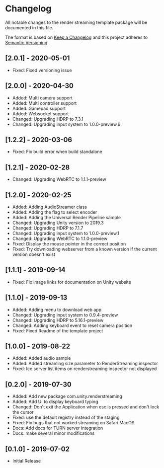 # Changelog
All notable changes to the render streaming template package will be documented in this file.

The format is based on [Keep a Changelog](http://keepachangelog.com/en/1.0.0/)
and this project adheres to [Semantic Versioning](http://semver.org/spec/v2.0.0.html).

## [2.0.1] - 2020-05-01

- Fixed: Fixed versioning issue

## [2.0.0] - 2020-04-30

- Added: Multi camera support
- Added: Multi controller support
- Added: Gamepad support
- Added: Websocket support
- Changed: Upgrading HDRP to 7.3.1
- Changed: Upgrading input system to 1.0.0-preview.6

## [1.2.2] - 2020-03-06

- Fixed: Fix build error when build standalone

## [1.2.1] - 2020-02-28

- Changed: Upgrading WebRTC to 1.1.1-preview

## [1.2.0] - 2020-02-25

- Added: Adding AudioStreamer class
- Added: Adding the flag to select encoder
- Added: Adding the Universal Render Pipeline sample
- Changed: Upgrading Unity version to 2019.3
- Changed: Upgrading HDRP to 7.1.7
- Changed: Upgrading input system to 1.0.0-preview.1
- Changed: Upgrading WebRTC to 1.1.0-preview
- Fixed: Display the mouse pointer in the correct position
- Fixed: Try downloading webserver from a known version if the current version doesn't exist

## [1.1.1] - 2019-09-14

- Fixed: Fix image links for documentation on Unity website

## [1.1.0] - 2019-09-13

- Added: Adding menu to download web app
- Changed: Upgrading input system to 0.9.4-preview
- Changed: Upgrading HDRP to 5.16.1-preview
- Changed: Adding keyboard event to reset camera position
- Fixed: Fixed Readme of the template project

## [1.0.0] - 2019-08-22

- Added: Added audio sample
- Added: Added streaming size parameter to RenderStreaming inspector
- Fixed: Ice server list items on renderstreaming inspector not displayed

## [0.2.0] - 2019-07-30

- Added: Add new package com.unity.renderstreaming
- Added: Add UI to display keyboard typing
- Changed: Don't exit the Application when esc is pressed and don't lock the cursor
- Fixed: use the default registry instead of the staging 
- Fixed: Fix bugs that not worked streaming on Safari MacOS
- Docs: Add docs for TURN server integration 
- Docs: make several minor modifications

## [0.1.0] - 2019-07-02

- Initial Release